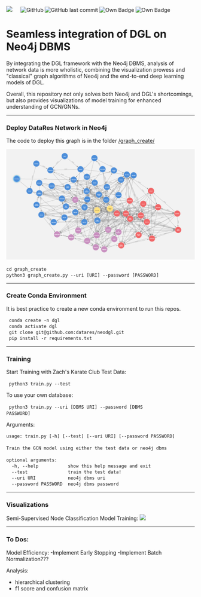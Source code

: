 <img src="https://ucladatares.com/static/media/logo.416d2c1d.svg" width="9%"></img>  &ensp; ![GitHub](https://img.shields.io/github/license/datares/neodgl) ![GitHub last commit](https://img.shields.io/github/last-commit/datares/neodgl) ![Own Badge](https://img.shields.io/badge/Research%20Head-Irsyad%20%3A\)\)\)-blue) ![Own Badge](https://img.shields.io/badge/dependencies-7-brightgreen)  



# Seamless integration of DGL on Neo4j DBMS
By integrating the DGL framework with the Neo4j DBMS, analysis of network data is more wholistic, combining the visualization prowess and "classical" graph algorithms of Neo4j and the end-to-end deep learning models of DGL. 

Overall, this repository not only solves both Neo4j and DGL's shortcomings, but also provides visualizations of model training for enhanced understanding of GCN/GNNs. 

-----------
### Deploy DataRes Network in Neo4j
The code to deploy this graph is in the folder [/graph_create/](/graph_create/)

![](graph_vis/neo4j_bloom_datares.PNG)
```
cd graph_create
python3 graph_create.py --uri [URI] --password [PASSWORD]
```
----------
### Create Conda Environment

It is best practice to create a new conda environment to run this repos.

```
 conda create -n dgl 
 conda activate dgl 
 git clone git@github.com:datares/neodgl.git
 pip install -r requirements.txt
 ```

-------------------
### Training 
Start Training with Zach's Karate Club Test Data:

<code> python3 train.py --test</code>


To use your own database:

 <code> python3 train.py --uri [DBMS URI] --password [DBMS PASSWORD]</code>

Arguments: 

```
usage: train.py [-h] [--test] [--uri URI] [--password PASSWORD]

Train the GCN model using either the test data or neo4j dbms

optional arguments:
  -h, --help           show this help message and exit
  --test               train the test data!
  --uri URI            neo4j dbms uri
  --password PASSWORD  neo4j dbms password
```
---------------
### Visualizations

Semi-Supervised Node Classification Model Training: 
![](graph_vis/graph.gif)



--------
### To Dos:

Model Efficiency:
  -Implement Early Stopping
  -Implement Batch Normalization???

Analysis:
  - hierarchical clustering
  - f1 score and confusion matrix
